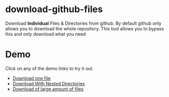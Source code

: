 # download-github-files

Download **Individual** Files & Directories from github. By default github only allows you to download the whole repository. This tool allows you to bypass this and only download what you need


# Demo

Click on any of the demo links to try it out.

* [Download one file](https://typicalninja493.github.io/download-github-files/d?resolve=https://github.com/typicalninja493/download-github-files/blob/main/readme.md)
* [Download With Nested Directories](https://typicalninja493.github.io/download-github-files/d?resolve=https://github.com/typicalninja493/tweets.ts/tree/main/docs)
* [Download of large amount of files](https://typicalninja493.github.io/download-github-files/d?resolve=https://github.com/umami-software/umami/tree/master/public/images/flags)